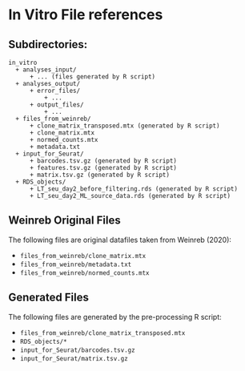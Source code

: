 # In Vitro File references

## Subdirectories:

```
in_vitro
  + analyses_input/
      + ... (files generated by R script)
  + analyses_output/
      + error_files/
          + ...
      + output_files/
          + ...
  + files_from_weinreb/
      + clone_matrix_transposed.mtx (generated by R script)
      + clone_matrix.mtx
      + normed_counts.mtx
      + metadata.txt
  + input_for_Seurat/
      + barcodes.tsv.gz (generated by R script)
      + features.tsv.gz (generated by R script)
      + matrix.tsv.gz (generated by R script)
  + RDS_objects/
      + LT_seu_day2_before_filtering.rds (generated by R script)
      + LT_seu_day2_ML_source_data.rds (generated by R script)
```

## Weinreb Original Files

The following files are original datafiles taken from Weinreb (2020):
 - `files_from_weinreb/clone_matrix.mtx`
 - `files_from_weinreb/metadata.txt`
 - `files_from_weinreb/normed_counts.mtx`


## Generated Files

The following files are generated by the pre-processing R script:
 - `files_from_weinreb/clone_matrix_transposed.mtx`
 - `RDS_objects/*`
 - `input_for_Seurat/barcodes.tsv.gz`
 - `input_for_Seurat/matrix.tsv.gz`
